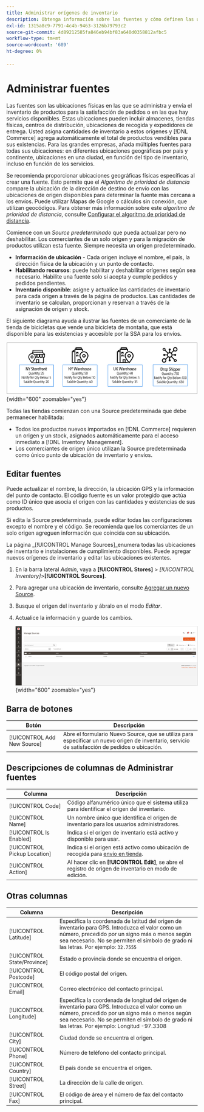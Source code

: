 ```yaml
---
title: Administrar orígenes de inventario
description: Obtenga información sobre las fuentes y cómo definen las ubicaciones físicas en las que se administra y envía el inventario de productos para la realización de pedidos o en las que hay servicios disponibles.
exl-id: 1315a8c9-7791-4c4b-9463-3126b79793c2
source-git-commit: 4d89212585fa846eb94bf83a640d0358812afbc5
workflow-type: tm+mt
source-wordcount: '689'
ht-degree: 0%

---
```


# Administrar fuentes

Las fuentes son las ubicaciones físicas en las que se administra y envía el inventario de productos para la satisfacción de pedidos o en las que hay servicios disponibles. Estas ubicaciones pueden incluir almacenes, tiendas físicas, centros de distribución, ubicaciones de recogida y expedidores de entrega. Usted asigna cantidades de inventario a estos orígenes y [!DNL Commerce] agrega automáticamente el total de productos vendibles para sus existencias. Para las grandes empresas, añada múltiples fuentes para todas sus ubicaciones: en diferentes ubicaciones geográficas por país y continente, ubicaciones en una ciudad, en función del tipo de inventario, incluso en función de los servicios.

Se recomienda proporcionar ubicaciones geográficas físicas específicas al crear una fuente. Esto permite que el _Algoritmo de prioridad de distancia_ compare la ubicación de la dirección de destino de envío con las ubicaciones de origen disponibles para determinar la fuente más cercana a los envíos. Puede utilizar Mapas de Google o cálculos sin conexión, que utilizan geocódigos. Para obtener más información sobre este _algoritmo de prioridad de distancia_, consulte [Configurar el algoritmo de prioridad de distancia](distance-priority-algorithm.md).

Comience con un _Source predeterminado_ que pueda actualizar pero no deshabilitar. Los comerciantes de un solo origen y para la migración de productos utilizan esta fuente. Siempre necesita un origen predeterminado.

- **Información de ubicación** - Cada origen incluye el nombre, el país, la dirección física de la ubicación y un punto de contacto.
- **Habilitando recursos**: puede habilitar y deshabilitar orígenes según sea necesario. Habilite una fuente solo si acepta y cumple pedidos y pedidos pendientes.
- **Inventario disponible**: asigne y actualice las cantidades de inventario para cada origen a través de la página de productos. Las cantidades de inventario se calculan, proporcionan y reservan a través de la asignación de origen y stock.

El siguiente diagrama ayuda a ilustrar las fuentes de un comerciante de la tienda de bicicletas que vende una bicicleta de montaña, que está disponible para las existencias y accesible por la SSA para los envíos.

![Ejemplo de diagrama de orígenes](assets/diagram-sources.png){width="600" zoomable="yes"}

Todas las tiendas comienzan con una Source predeterminada que debe permanecer habilitada:

- Todos los productos nuevos importados en [!DNL Commerce] requieren un origen y un stock, asignados automáticamente para el acceso inmediato a [!DNL Inventory Management].
- Los comerciantes de origen único utilizan la Source predeterminada como único punto de ubicación de inventario y envíos.

## Editar fuentes

Puede actualizar el nombre, la dirección, la ubicación GPS y la información del punto de contacto. El código fuente es un valor protegido que actúa como ID único que asocia el origen con las cantidades y existencias de sus productos.

Si edita la Source predeterminada, puede editar todas las configuraciones excepto el nombre y el código. Se recomienda que los comerciantes de un solo origen agreguen información que coincida con su ubicación.

La página _[!UICONTROL Manage Sources]_enumera todas las ubicaciones de inventario e instalaciones de cumplimiento disponibles. Puede agregar nuevos orígenes de inventario y editar las ubicaciones existentes.

1. En la barra lateral _Admin_, vaya a **[!UICONTROL Stores]** > _[!UICONTROL Inventory]_>**[!UICONTROL Sources]**.

1. Para agregar una ubicación de inventario, consulte [Agregar un nuevo Source](sources-add.md).

1. Busque el origen del inventario y ábralo en el modo _Editar_.

1. Actualice la información y guarde los cambios.

   ![Administrar orígenes](assets/inventory-sources.png){width="600" zoomable="yes"}

## Barra de botones

| Botón | Descripción |
|--|--|
| [!UICONTROL Add New Source] | Abre el formulario Nuevo Source, que se utiliza para especificar un nuevo origen de inventario, servicio de satisfacción de pedidos o ubicación. |

## Descripciones de columnas de Administrar fuentes

| Columna | Descripción |
|--|--|
| [!UICONTROL Code] | Código alfanumérico único que el sistema utiliza para identificar el origen del inventario. |
| [!UICONTROL Name] | Un nombre único que identifica el origen de inventario para los usuarios administradores. |
| [!UICONTROL Is Enabled] | Indica si el origen de inventario está activo y disponible para usar. |
| [!UICONTROL Pickup Location] | Indica si el origen está activo como ubicación de recogida para [envío en tienda](../stores-purchase/shipping-in-store-delivery.md). |
| [!UICONTROL Action] | Al hacer clic en **[!UICONTROL Edit]**, se abre el registro de origen de inventario en modo de edición. |

## Otras columnas

| Columna | Descripción |
|--- |--- |
| [!UICONTROL Latitude] | Especifica la coordenada de latitud del origen de inventario para GPS. Introduzca el valor como un número, precedido por un signo más o menos según sea necesario. No se permiten el símbolo de grado ni las letras. Por ejemplo: `32.7555` |
| [!UICONTROL State/Province] | Estado o provincia donde se encuentra el origen. |
| [!UICONTROL Postcode] | El código postal del origen. |
| [!UICONTROL Email] | Correo electrónico del contacto principal. |
| [!UICONTROL Longitude] | Especifica la coordenada de longitud del origen de inventario para GPS. Introduzca el valor como un número, precedido por un signo más o menos según sea necesario. No se permiten el símbolo de grado ni las letras. Por ejemplo: Longitud -97.3308 |
| [!UICONTROL City] | Ciudad donde se encuentra el origen. |
| [!UICONTROL Phone] | Número de teléfono del contacto principal. |
| [!UICONTROL Country] | El país donde se encuentra el origen. |
| [!UICONTROL Street] | La dirección de la calle de origen. |
| [!UICONTROL Fax] | El código de área y el número de fax del contacto principal. |
